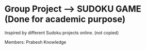 # Group Project --> SUDOKU GAME (Done for academic purpose)

Inspired by different Sudoku projects online. (not copied)

Members:
Prabesh
Knowledge

